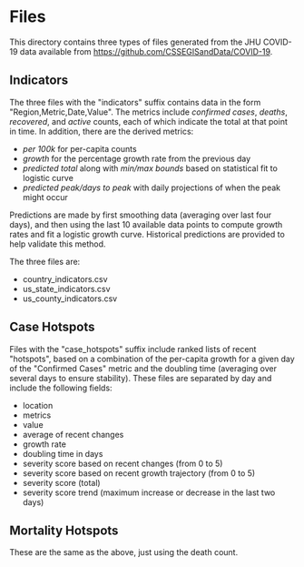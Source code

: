 # Files
This directory contains three types of files generated from the JHU COVID-19 data available from https://github.com/CSSEGISandData/COVID-19.

## Indicators
The three files with the "indicators" suffix contains data in the form "Region,Metric,Date,Value". The metrics include *confirmed cases*, *deaths*, *recovered*, and *active* counts, each of which indicate the total at that point in time. In addition, there are the derived metrics:
- *per 100k* for per-capita counts
- *growth* for the percentage growth rate from the previous day
- *predicted total* along with *min/max bounds* based on statistical fit to logistic curve
- *predicted peak/days to peak* with daily projections of when the peak might occur

Predictions are made by first smoothing data (averaging over last four days), and then using the last 10 available data points to compute growth rates and fit a logistic growth curve. Historical predictions are provided to help validate this method.

The three files are:
- country_indicators.csv
- us_state_indicators.csv
- us_county_indicators.csv

## Case Hotspots
Files with the "case_hotspots" suffix include ranked lists of recent "hotspots", based on a combination of the per-capita growth for a given day of the "Confirmed Cases" metric and the doubling time (averaging over several days to ensure stability). These files are separated by day and include the following fields:
- location
- metrics
- value
- average of recent changes
- growth rate
- doubling time in days
- severity score based on recent changes (from 0 to 5)
- severity score based on recent growth trajectory (from 0 to 5)
- severity score (total)
- severity score trend (maximum increase or decrease in the last two days)

## Mortality Hotspots
These are the same as the above, just using the death count.